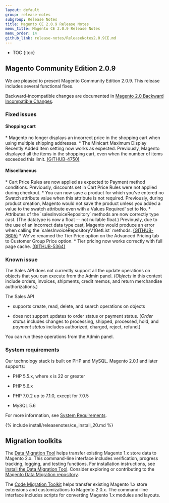 ```yaml
---
layout: default
group: release-notes
subgroup: Release Notes
title: Magento CE 2.0.9 Release Notes
menu_title: Magento CE 2.0.9 Release Notes
menu_order: 14
github_link: release-notes/ReleaseNotes2.0.9CE.md
---
```

*	TOC
{:toc}


## Magento Community Edition 2.0.9
We are pleased to present Magento Community Edition 2.0.9. This release includes several functional fixes.


Backward-incompatible changes are documented in <a href="{{ page.baseurl }}release-notes/changes_2.0.html" target="_blank">Magento 2.0 Backward Incompatible Changes</a>.



### Fixed issues


#### Shopping cart

<!--- 56019/49716 -->* Magento no longer displays an incorrect price in the shopping cart when using multiple shipping addresses.

<!--- 55464/53793 -->* The Minicart Maximum Display Recently Added Item setting now works as expected.  Previously, Magento displayed all the items in the shopping cart, even when the number of items exceeded this limit. <a href="https://github.com/magento/magento2/issues/4750" target="_blank">(GITHUB-4750)</a> 


#### Miscellaneous

<!--- 55362/45339 -->* Cart Price Rules are now applied as expected to Payment method conditions. Previously, discounts set in Cart Price Rules were not applied during checkout. 



<!--- 55513/51015 -->* You can now save a product for which you've entered no Swatch attribute value when this attribute is not required.  Previously, during product creation, Magento would not save the product unless you added a value to the swatch attribute even with a Values Required' set to No. 
 

<!--- 55465/50026 -->* Attributes of the `salesInvoiceRepository` methods are now correctly type cast. (The datatype is now a float -- not nullable float.)  Previously, due to the use of an incorrect data type cast, Magento would produce an error when calling the `salesInvoiceRepositoryV1GetList` methods. <a href="https://github.com/magento/magento2/issues/3605" target="_blank">(GITHUB-3605)</a> 


<!--- 55461/54224 -->* We've renamed the Tier Price option on the Advanced Pricing tab to Customer Group Price option. 


<!--- 55441/55055 -->* Tier pricing now works correctly with full page cache. <a href="https://github.com/magento/magento2/issues/5364" target="_blank">(GITHUB-5364)</a>


 

<!--- Omitted (can't be reproduced or won't fix) 48425, 53777, 54721, 54804, 54718, 54647-->

### Known issue

<!--- 52805 -->The Sales API does not currently support all the update operations on objects that you can execute from the Admin panel. (<i>Objects</i> in this context include orders, invoices, shipments, credit memos, and return merchandise authorizations.) 


The Sales API

* supports create, read, delete, and search operations on objects

* does not support updates to order status or payment status. (<i>Order status</i> includes changes to processing, shipped, processed, hold, and <i>payment status</i> includes authorized, charged, reject, refund.)

You can run these operations from the Admin panel.




### System requirements
Our technology stack is built on PHP and MySQL. Magento 2.0.1 and later supports:

* PHP 5.5.x, where x is 22 or greater

* PHP 5.6.x

* PHP 7.0.2 up to 7.1.0, except for 7.0.5

* MySQL 5.6 

For more information, see
<a href="{{ page.baseurl }}install-gde/system-requirements.html" target="_blank">System Requirements</a>.

{% include install/releasenotes/ce_install_20.md %}


## Migration toolkits
The <a href="{{ page.baseurl }}migration/migration-migrate.html" target="_blank">Data Migration Tool</a> helps transfer existing Magento 1.x store data to Magento 2.x. This command-line interface includes verification, progress tracking, logging, and testing functions. For installation instructions, see  <a href="{{ page.baseurl }}migration/migration-tool-install.html" target="_blank">Install the Data Migration Tool</a>. Consider exploring or contributing to the <a href="https://github.com/magento/data-migration-tool" target="_blank"> Magento Data Migration repository</a>.

The <a href="https://github.com/magento/code-migration" target="_blank">Code Migration Toolkit</a> helps transfer existing Magento 1.x store extensions and customizations to Magento 2.0.x. The command-line interface includes scripts for converting Magento 1.x modules and layouts.
